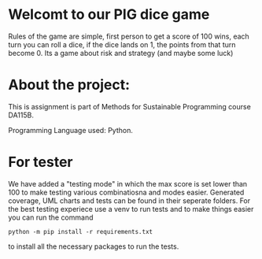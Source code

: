 # Welcomt to our PIG dice game

Rules of the game are simple, first person to get a score of 100 wins, each turn you can roll a dice, if the dice lands on 1, the points from that turn become 0. Its a game about risk and strategy (and maybe some luck)

# About the project:

This is assignment is part of Methods for Sustainable Programming course DA115B.

Programming Language used: Python.

# For tester

We have added a "testing mode" in which the max score is set lower than 100 to make testing various combinatiosna and modes easier.
Generated coverage, UML charts and tests can be found in their seperate folders. For the best testing experiece use a venv to run tests 
and to make things easier you can run the command 
```
python -m pip install -r requirements.txt

```

to install all the necessary packages to run the tests.

